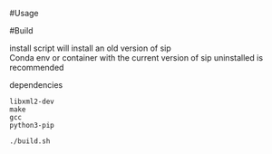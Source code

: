 #Usage



#Build 

install script will install an old version of sip   
Conda env or container with the current version of sip uninstalled is recommended    

dependencies
```lib1g-dev
libxml2-dev
make
gcc
python3-pip
```
`./build.sh`
